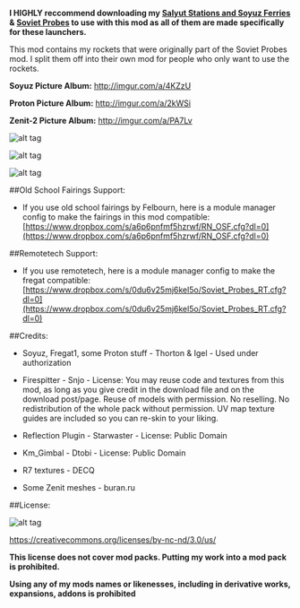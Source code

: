 **I HIGHLY reccommend downloading my [Salyut Stations and Soyuz Ferries](https://github.com/KSP-RO/SalyutStations-SoyuzFerries) & [Soviet Probes](https://github.com/KSP-RO/SovietProbes) to use with this mod as all of them are made specifically for these launchers.**

This mod contains my rockets that were originally part of the Soviet Probes mod. I split them off into their own mod for people who only want to use the rockets.

**Soyuz Picture Album:** http://imgur.com/a/4KZzU

**Proton Picture Album:** http://imgur.com/a/2kWSi

**Zenit-2 Picture Album:** http://imgur.com/a/PA7Lv

![alt tag](http://i.imgur.com/GuTIFjg.png)

![alt tag](http://i.imgur.com/54Xhyaj.png)

![alt tag](http://i.imgur.com/7GqEHeA.png)

##Old School Fairings Support:
* If you use old school fairings by Felbourn, here is a module manager config to make the fairings in this mod compatible: [https://www.dropbox.com/s/a6p6pnfmf5hzrwf/RN_OSF.cfg?dl=0](https://www.dropbox.com/s/a6p6pnfmf5hzrwf/RN_OSF.cfg?dl=0)

##Remotetech Support:
* If you use remotetech, here is a module manager config to make the fregat compatible: [https://www.dropbox.com/s/0du6v25mj6kel5o/Soviet_Probes_RT.cfg?dl=0](https://www.dropbox.com/s/0du6v25mj6kel5o/Soviet_Probes_RT.cfg?dl=0)

##Credits:

* Soyuz, Fregat1, some Proton stuff - Thorton & Igel - Used under authorization

* Firespitter - Snjo - License:
You may reuse code and textures from this mod, as long as you give credit in the download file and on the download post/page. Reuse of models with permission. No reselling. No redistribution of the whole pack without permission.
UV map texture guides are included so you can re-skin to your liking.

* Reflection Plugin - Starwaster - License: Public Domain

* Km_Gimbal - Dtobi - License: Public Domain

* R7 textures - DECQ

* Some Zenit meshes - buran.ru

##License:

![alt tag](https://licensebuttons.net/l/by-nc-nd/3.0/88x31.png)

https://creativecommons.org/licenses/by-nc-nd/3.0/us/


**This license does not cover mod packs. Putting my work into a mod pack is prohibited.**

**Using any of my mods names or likenesses, including in derivative works, expansions, addons is prohibited**
